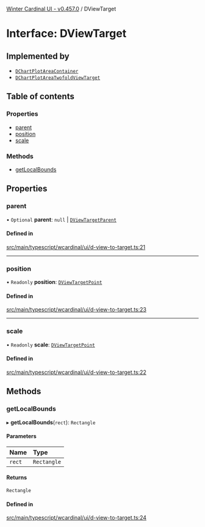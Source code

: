 [Winter Cardinal UI - v0.457.0](../index.md) / DViewTarget

# Interface: DViewTarget

## Implemented by

- [`DChartPlotAreaContainer`](../classes/DChartPlotAreaContainer.md)
- [`DChartPlotAreaTwofoldViewTarget`](../classes/DChartPlotAreaTwofoldViewTarget.md)

## Table of contents

### Properties

- [parent](DViewTarget.md#parent)
- [position](DViewTarget.md#position)
- [scale](DViewTarget.md#scale)

### Methods

- [getLocalBounds](DViewTarget.md#getlocalbounds)

## Properties

### parent

• `Optional` **parent**: ``null`` \| [`DViewTargetParent`](DViewTargetParent.md)

#### Defined in

[src/main/typescript/wcardinal/ui/d-view-to-target.ts:21](https://github.com/winter-cardinal/winter-cardinal-ui/blob/v0.457.0/src/main/typescript/wcardinal/ui/d-view-to-target.ts#L21)

___

### position

• `Readonly` **position**: [`DViewTargetPoint`](DViewTargetPoint.md)

#### Defined in

[src/main/typescript/wcardinal/ui/d-view-to-target.ts:23](https://github.com/winter-cardinal/winter-cardinal-ui/blob/v0.457.0/src/main/typescript/wcardinal/ui/d-view-to-target.ts#L23)

___

### scale

• `Readonly` **scale**: [`DViewTargetPoint`](DViewTargetPoint.md)

#### Defined in

[src/main/typescript/wcardinal/ui/d-view-to-target.ts:22](https://github.com/winter-cardinal/winter-cardinal-ui/blob/v0.457.0/src/main/typescript/wcardinal/ui/d-view-to-target.ts#L22)

## Methods

### getLocalBounds

▸ **getLocalBounds**(`rect`): `Rectangle`

#### Parameters

| Name | Type |
| :------ | :------ |
| `rect` | `Rectangle` |

#### Returns

`Rectangle`

#### Defined in

[src/main/typescript/wcardinal/ui/d-view-to-target.ts:24](https://github.com/winter-cardinal/winter-cardinal-ui/blob/v0.457.0/src/main/typescript/wcardinal/ui/d-view-to-target.ts#L24)
